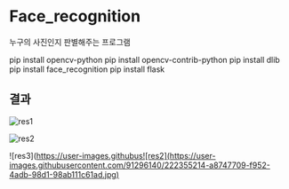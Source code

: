 # Face_recognition

누구의 사진인지 판별해주는 프로그램

pip install opencv-python
pip install opencv-contrib-python
pip install dlib
pip install face_recognition
pip install flask

## 결과
![res1](https://user-images.githubusercontent.com/91296140/222355237-15555389-a634-4cc8-a22e-8d539a961081.jpg)

![res2](https://user-images.githubusercontent.com/91296140/222355270-a36ac71d-fc60-423a-a13a-89bb200e9055.jpg)

![res3](https://user-images.githubus![res2](https://user-images.githubusercontent.com/91296140/222355214-a8747709-f952-4adb-98d1-98ab111c61ad.jpg)
